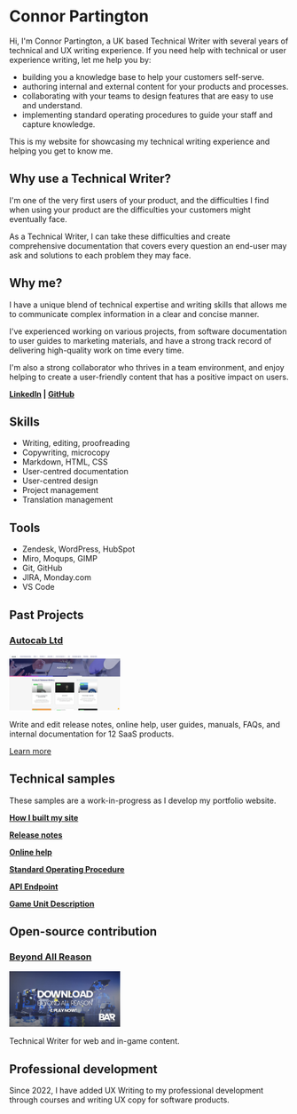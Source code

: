 # Connor Partington

Hi, I'm Connor Partington, a UK based Technical Writer with several years of technical and UX writing experience. If you need help with technical or user experience writing, let me help you by:

* building you a knowledge base to help your customers self-serve.
* authoring internal and external content for your products and processes.
* collaborating with your teams to design features that are easy to use and understand.
* implementing standard operating procedures to guide your staff and capture knowledge.

This is my website for showcasing my technical writing experience and helping you get to know me. 

## Why use a Technical Writer?

I'm one of the very first users of your product, and the difficulties I find when using your product are the difficulties your customers might eventually face.

As a Technical Writer, I can take these difficulties and create comprehensive documentation that covers every question an end-user may ask and solutions to each problem they may face. 

## Why me?

I have a unique blend of technical expertise and writing skills that allows me to communicate complex information in a clear and concise manner. 

I've experienced working on various projects, from software documentation to user guides to marketing materials, and have a strong track record of delivering high-quality work on time every time. 

I'm also a strong collaborator who thrives in a team environment, and enjoy helping to create a user-friendly content that has a positive impact on users.

**[LinkedIn](https://www.linkedin.com/in/connor-partington/) | [GitHub](https://github.com/Connor-Partington)**

## Skills

* Writing, editing, proofreading 
* Copywriting, microcopy  
* Markdown, HTML, CSS 
* User-centred documentation 
* User-centred design 
* Project management  
* Translation management 

## Tools

* Zendesk, WordPress, HubSpot
* Miro, Moqups, GIMP
* Git, GitHub
* JIRA, Monday.com
* VS Code


## Past Projects

### [Autocab Ltd](docs/autocabsaas.md)

<img src="docs/img/autocab-wp-after.webp" width="200" height="100">

Write and edit release notes, online help, user guides, manuals, FAQs, and internal documentation for 12 SaaS products. 

[Learn more](docs/autocabsaas.md)

## Technical samples

These samples are a work-in-progress as I develop my portfolio website. 

[**How I built my site**](docs/how-I-built-my-site.md)

[**Release notes**](docs/release-notes.md)

[**Online help**](docs/online-help.md)

[**Standard Operating Procedure**](docs/sop.md)

[**API Endpoint**](docs/weatherapi.md)

[**Game Unit Description**](docs/game-unit-description.md)

## Open-source contribution

### [Beyond All Reason](https://www.beyondallreason.info/)

<img src="docs/img/bod.jpg" width="200" height="100">

Technical Writer for web and in-game content.


## Professional development

Since 2022, I have added UX Writing to my professional development through courses and writing UX copy for software products.